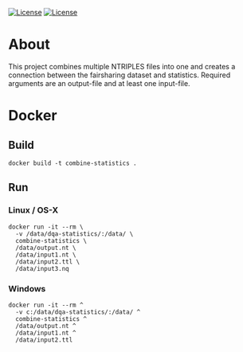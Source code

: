 [![License](https://img.shields.io/badge/FAIR-metrics-orange.svg)](http://fairmetrics.org/)
[![License](https://img.shields.io/badge/license-MIT-blue.svg)](https://opensource.org/licenses/MIT)
# About
This project combines multiple NTRIPLES files into one and creates a connection between the fairsharing dataset and statistics. Required arguments are an output-file and at least one input-file. 
# Docker
## Build
```
docker build -t combine-statistics .
```
## Run
### Linux / OS-X
```
docker run -it --rm \
  -v /data/dqa-statistics/:/data/ \
  combine-statistics \
  /data/output.nt \
  /data/input1.nt \
  /data/input2.ttl \
  /data/input3.nq 
```
### Windows
```
docker run -it --rm ^
  -v c:/data/dqa-statistics/:/data/ ^
  combine-statistics ^
  /data/output.nt ^
  /data/input1.nt ^
  /data/input2.ttl 
```
